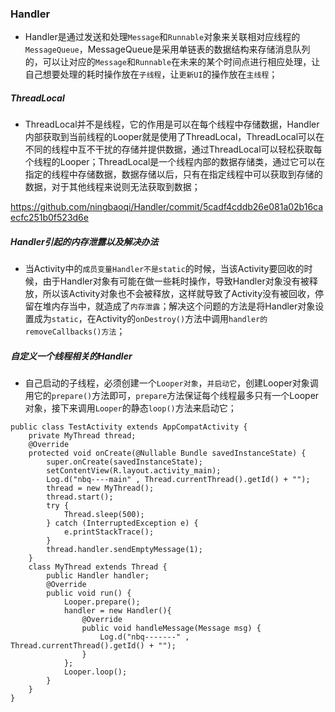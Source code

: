 ### Handler
+ Handler是通过发送和处理`Message`和`Runnable`对象来关联相对应线程的`MessageQueue`，MessageQueue是采用单链表的数据结构来存储消息队列的，可以让对应的`Message`和`Runnable`在未来的某个时间点进行相应处理，让自己想要处理的耗时操作放在`子线程`，让`更新UI`的操作放在`主线程`；
##### ThreadLocal
+ ThreadLocal并不是线程，它的作用是可以在每个线程中存储数据，Handler内部获取到当前线程的Looper就是使用了ThreadLocal，ThreadLocal可以在不同的线程中互不干扰的存储并提供数据，通过ThreadLocal可以轻松获取每个线程的Looper；ThreadLocal是一个线程内部的数据存储类，通过它可以在指定的线程中存储数据，数据存储以后，只有在指定线程中可以获取到存储的数据，对于其他线程来说则无法获取到数据；

https://github.com/ningbaoqi/Handler/commit/5cadf4cddb26e081a02b16caecfc251b0f523d6e
##### Handler引起的内存泄露以及解决办法
+ 当Activity中的`成员变量Handler不是static`的时候，当该Activity要回收的时候，由于Handler对象有可能在做一些耗时操作，导致Handler对象没有被释放，所以该Activity对象也不会被释放，这样就导致了Activity没有被回收，停留在堆内存当中，就造成了`内存泄露`；解决这个问题的方法是将Handler对象设置成为`static`，在Activity的`onDestroy()`方法中调用`handler的removeCallbacks()方法`；
##### 自定义一个线程相关的Handler
+ 自己启动的子线程，必须创建一个`Looper对象`，`并启动它`，创建Looper对象调用它的`prepare()`方法即可，`prepare`方法保证每个线程最多只有一个Looper对象，接下来调用`Looper`的静态`loop()`方法来启动它；

```
public class TestActivity extends AppCompatActivity {
    private MyThread thread;
    @Override
    protected void onCreate(@Nullable Bundle savedInstanceState) {
        super.onCreate(savedInstanceState);
        setContentView(R.layout.activity_main);
        Log.d("nbq----main" , Thread.currentThread().getId() + "");
        thread = new MyThread();
        thread.start();
        try {
            Thread.sleep(500);
        } catch (InterruptedException e) {
            e.printStackTrace();
        } 
        thread.handler.sendEmptyMessage(1);
    }    
    class MyThread extends Thread {
        public Handler handler;
        @Override
        public void run() {
            Looper.prepare();
            handler = new Handler(){
                @Override
                public void handleMessage(Message msg) {
                    Log.d("nbq-------" , Thread.currentThread().getId() + "");
                }
            };
            Looper.loop();
        }
    }
}
```
